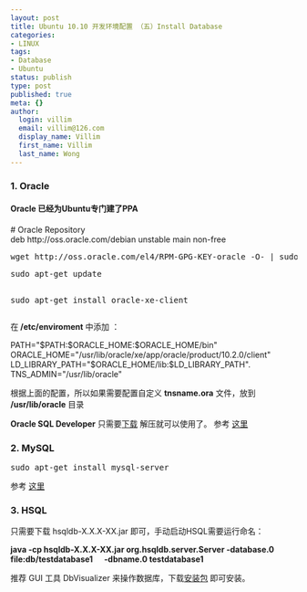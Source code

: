 ```yaml
---
layout: post
title: Ubuntu 10.10 开发环境配置 （五）Install Database
categories:
- LINUX
tags:
- Database
- Ubuntu
status: publish
type: post
published: true
meta: {}
author:
  login: villim
  email: villim@126.com
  display_name: Villim
  first_name: Villim
  last_name: Wong
---
```

<h3>1. Oracle</h3>
<h4>Oracle 已经为Ubuntu专门建了PPA</h4>
<p># Oracle Repository<br />
deb http://oss.oracle.com/debian unstable main non-free</p>
<pre class="brush:shell">wget http://oss.oracle.com/el4/RPM-GPG-KEY-oracle -O- | sudo apt-key add -</pre>
<pre class="brush:shell">sudo apt-get update

sudo apt-get install oracle-xe-client</pre>
<p>在<strong> /etc/enviroment</strong> 中添加 ：</p>
<p>PATH="$PATH:$ORACLE_HOME:$ORACLE_HOME/bin"<br />
ORACLE_HOME="/usr/lib/oracle/xe/app/oracle/product/10.2.0/client"<br />
LD_LIBRARY_PATH="$ORACLE_HOME/lib:$LD_LIBRARY_PATH".<br />
TNS_ADMIN="/usr/lib/oracle"</p>
<p>根据上面的配置，所以如果需要配置自定义 <strong>tnsname.ora</strong> 文件，放到 <strong>/usr/lib/oracle</strong> 目录</p>
<p><strong>Oracle SQL Developer</strong> 只需要<a href="http://www.oracle.com/technetwork/developer-tools/sql-developer/downloads/index.html" target="_blank">下载</a> 解压就可以使用了。 参考 <a href="http://mediakey.dk/~cc/ubuntu-howto-install-oracle/" target="_blank">这里</a></p>
<h3>2. MySQL</h3>
<pre class="brush:shell">sudo apt-get install mysql-server</pre>
<p>参考 <a href="http://www.zolved.com/synapse/view_content/27986/How_to_install_MySQL_On_Ubuntu" target="_blank">这里</a></p>
<h3>3. HSQL</h3>
<p>只需要下载 hsqldb-X.X.X-XX.jar 即可，手动启动HSQL需要运行命名：</p>
<p><strong>java -cp hsqldb-X.X.X-XX.jar org.hsqldb.server.Server -database.0 file:db/testdatabase1      -dbname.0 testdatabase1</strong></p>
<p>推荐 GUI 工具 DbVisualizer 来操作数据库，下载<a href="http://www.dbvis.com/products/dbvis/download/" target="_blank">安装包</a> 即可安装。</p>
